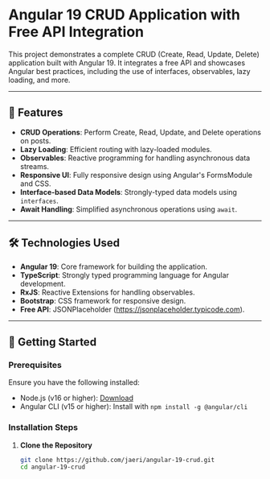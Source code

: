 # Angular 19 CRUD Application with Free API Integration

This project demonstrates a complete CRUD (Create, Read, Update, Delete) application built with Angular 19. It integrates a free API and showcases Angular best practices, including the use of interfaces, observables, lazy loading, and more.

---

## 📝 Features

- **CRUD Operations**: Perform Create, Read, Update, and Delete operations on posts.
- **Lazy Loading**: Efficient routing with lazy-loaded modules.
- **Observables**: Reactive programming for handling asynchronous data streams.
- **Responsive UI**: Fully responsive design using Angular's FormsModule and CSS.
- **Interface-based Data Models**: Strongly-typed data models using `interfaces`.
- **Await Handling**: Simplified asynchronous operations using `await`.

---

## 🛠️ Technologies Used

- **Angular 19**: Core framework for building the application.
- **TypeScript**: Strongly typed programming language for Angular development.
- **RxJS**: Reactive Extensions for handling observables.
- **Bootstrap**: CSS framework for responsive design.
- **Free API**: JSONPlaceholder (https://jsonplaceholder.typicode.com).

---

## 🚀 Getting Started

### Prerequisites

Ensure you have the following installed:
- Node.js (v16 or higher): [Download](https://nodejs.org/)
- Angular CLI (v15 or higher): Install with `npm install -g @angular/cli`

### Installation Steps

1. **Clone the Repository**
   ```bash
   git clone https://github.com/jaeri/angular-19-crud.git
   cd angular-19-crud
